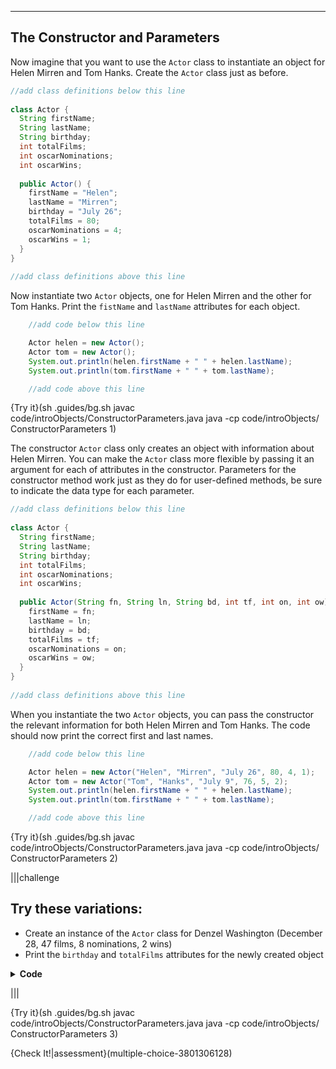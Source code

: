 ----------

## The Constructor and Parameters

Now imagine that you want to use the `Actor` class to instantiate an object for Helen Mirren and Tom Hanks. Create the `Actor` class just as before.

```java
//add class definitions below this line
    
class Actor {
  String firstName;
  String lastName;
  String birthday;
  int totalFilms;
  int oscarNominations;
  int oscarWins;
  
  public Actor() {
    firstName = "Helen";
    lastName = "Mirren";
    birthday = "July 26";
    totalFilms = 80;
    oscarNominations = 4;
    oscarWins = 1;
  }
}
  
//add class definitions above this line
```

Now instantiate two `Actor` objects, one for Helen Mirren and the other for Tom Hanks. Print the `fistName` and `lastName` attributes for each object.

```java
    //add code below this line

    Actor helen = new Actor();
    Actor tom = new Actor();
    System.out.println(helen.firstName + " " + helen.lastName);
    System.out.println(tom.firstName + " " + tom.lastName);

    //add code above this line
```

{Try it}(sh .guides/bg.sh javac code/introObjects/ConstructorParameters.java java -cp code/introObjects/ ConstructorParameters 1)

The constructor `Actor` class only creates an object with information about Helen Mirren. You can make the `Actor` class more flexible by passing it an argument for each of attributes in the constructor. Parameters for the constructor method work just as they do for user-defined methods, be sure to indicate the data type for each parameter.

```java
//add class definitions below this line
    
class Actor {
  String firstName;
  String lastName;
  String birthday;
  int totalFilms;
  int oscarNominations;
  int oscarWins;
  
  public Actor(String fn, String ln, String bd, int tf, int on, int ow) {
    firstName = fn;
    lastName = ln;
    birthday = bd;
    totalFilms = tf;
    oscarNominations = on;
    oscarWins = ow;
  }
}
  
//add class definitions above this line
```

When you instantiate the two `Actor` objects, you can pass the constructor the relevant information for both Helen Mirren and Tom Hanks. The code should now print the correct first and last names.

```java
    //add code below this line

    Actor helen = new Actor("Helen", "Mirren", "July 26", 80, 4, 1);
    Actor tom = new Actor("Tom", "Hanks", "July 9", 76, 5, 2);
    System.out.println(helen.firstName + " " + helen.lastName);
    System.out.println(tom.firstName + " " + tom.lastName);

    //add code above this line
```

{Try it}(sh .guides/bg.sh javac code/introObjects/ConstructorParameters.java java -cp code/introObjects/ ConstructorParameters 2)


|||challenge
## Try these variations:
* Create an instance of the `Actor` class for Denzel Washington (December 28, 47 films, 8 nominations, 2 wins)
* Print the `birthday` and `totalFilms` attributes for the newly created object

<details>
  <summary><strong>Code</strong></summary>
  Your code for the object representing Denzel Washington should look something like this:
  
  ```java
      //add code below this line

      Actor denzel = new Actor("Denzel", "Washington", "December 28", 47, 8, 2);
      System.out.println(denzel.birthday);
      System.out.println(denzel.totalFilms);

      //add code above this line
  ```
  
</details>

|||

{Try it}(sh .guides/bg.sh javac code/introObjects/ConstructorParameters.java java -cp code/introObjects/ ConstructorParameters 3)

{Check It!|assessment}(multiple-choice-3801306128)
